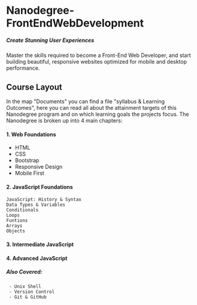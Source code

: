 # Nanodegree-FrontEndWebDevelopment
##### Create Stunning User Experiences
Master the skills required to become a Front-End Web Developer, and start building beautiful, responsive websites optimized for mobile and desktop performance.



## Course Layout

In the map "Documents" you can find a file "syllabus & Learning Outcomes", here you can read all about the attainment targets of this Nanodegree program and on which learning goals the projects focus.
The Nanodegree is broken up into 4 main chapters:


  #### 1. Web Foundations
  - HTML  
  - CSS  
  - Bootstrap  
  - Responsive Design  
  - Mobile First
     
  #### 2. JavaScript Foundations
    JavaScript: History & Syntax
    Data Types & Variables
    Conditionals
    Loops
    Funtions
    Arrays
    Objects

  #### 3. Intermediate JavaScript
  #### 4. Advanced JavaScript

  ##### Also Covered:
     - Unix Shell
     - Version Control
     - Git & GitHub
